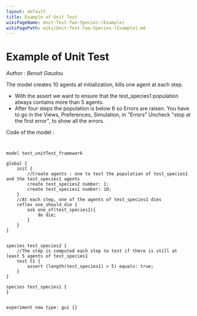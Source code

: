 ```yaml
---
layout: default
title: Example of Unit Test
wikiPageName: Unit-Test-Two-Species-(Example)
wikiPagePath: wiki/Unit-Test-Two-Species-(Example).md
---
```


[//]: # (keyword|statement_test)
[//]: # (keyword|statement_assert)
[//]: # (keyword|concept_test)
# Example of Unit Test


_Author : Benoit Gaudou_

The model creates 10 agents at initialization, kills one agent at each step. 
 * With the assert we want to ensure that the test_species1 population always contains more than 5 agents. 
 * After four steps the population is below 6 so Errors are raisen. You have to go in the Views, Preferences, Simulation, in "Errors" Uncheck "stop at the first error", to show all the errors.


Code of the model : 

```


model test_unitTest_framework

global {
	init {
		//Create agents : one to test the population of test_species1 and the test_species1 agents
		create test_species2 number: 1;
		create test_species1 number: 10;
	}
	//At each step, one of the agents of test_species1 dies
	reflex one_should_die {
		ask one_of(test_species1){
			do die;
		}
	}
}


species test_species2 {
	//The step is computed each step to test if there is still at least 5 agents of test_species1
	test t1 {
     	assert (length(test_species1) > 5) equals: true;
	}
}

species test_species1 {
}


experiment new type: gui {}
```
